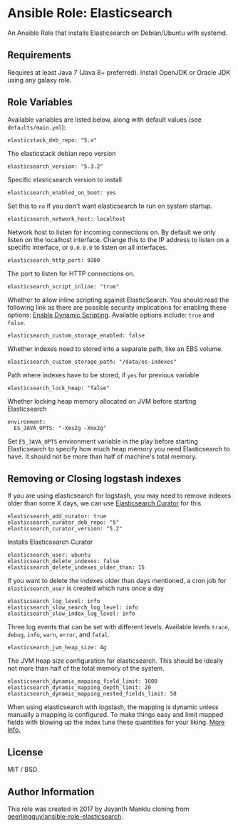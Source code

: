 # Ansible Role: Elasticsearch

An Ansible Role that installs Elasticsearch on Debian/Ubuntu with systemd.

## Requirements

Requires at least Java 7 (Java 8+ preferred). Install OpenJDK or Oracle JDK using any galaxy role.

## Role Variables

Available variables are listed below, along with default values (see `defaults/main.yml`):

    elasticstack_deb_repo: "5.x"

The elasticstack debian repo version

    elasticsearch_version: "5.3.2"

Specific elasticsearch version to install

    elasticsearch_enabled_on_boot: yes

Set this to `no` if you don't want elasticsearch to run on system startup.

    elasticsearch_network_host: localhost

Network host to listen for incoming connections on. By default we only listen on the localhost interface. Change this to the IP address to listen on a specific interface, or `0.0.0.0` to listen on all interfaces.

    elasticsearch_http_port: 9200

The port to listen for HTTP connections on.

    elasticsearch_script_inline: "true"

Whether to allow inline scripting against ElasticSearch. You should read the following link as there are possible security implications for enabling these options: [Enable Dynamic Scripting](https://www.elastic.co/guide/en/elasticsearch/reference/current/modules-scripting-security.html). Available options include: `true` and `false`.

    elasticsearch_custom_storage_enabled: false

Whether indexes need to stored into a separate path, like an EBS volume.

    elasticsearch_custom_storage_path: "/data/es-indexes"

Path where indexes have to be stored, if `yes` for previous variable

    elasticsearch_lock_heap: "false"

Whether locking heap memory allocated on JVM before starting Elasticsearch

    environment:
      ES_JAVA_OPTS: "-Xms2g -Xmx2g"

Set `ES_JAVA_OPTS` environment variable in the play before starting Elasticsearch to specify how much heap memory you need Elasticsearch to have. It should not be more than half of machine's total memory.

## Removing or Closing logstash indexes

If you are using elasticsearch for logstash, you may need to remove indexes older than some X days, we can use [Elasticsearch Curator](https://www.elastic.co/guide/en/elasticsearch/client/curator/5.2/index.html) for this.

    elasticsearch_add_curator: true
    elasticsearch_curator_deb_repo: "5"
    elasticsearch_curator_version: "5.2"

Installs Elasticsearch Curator

    elasticsearch_user: ubuntu
    elasticsearch_delete_indexes: false
    elasticsearch_delete_indexes_older_than: 15

If you want to delete the indexes older than days mentioned, a cron job for `elasticsearch_user` is created which runs once a day

    elasticsearch_log_level: info
    elasticsearch_slow_search_log_level: info
    elasticsearch_slow_index_log_level: info

Three log events that can be set with different levels. Available levels `trace`, `debug`, `info`, `warn`, `error`, and `fatal`.

    elasticsearch_jvm_heap_size: 4g

The JVM heap size configuration for elasticsearch. This should be ideally not more than half of the total memory of the system.

    elasticsearch_dynamic_mapping_field_limit: 1000
    elasticsearch_dynamic_mapping_depth_limit: 20
    elasticsearch_dynamic_mapping_nested_fields_limit: 50

When using elasticsearch with logstash, the mapping is dynamic unless manually a mapping is configured. To make things easy
and limit mapped fields with blowing up the index tune these quantities for your liking. [More Info.](https://www.elastic.co/guide/en/elasticsearch/reference/current/mapping.html)

## License

MIT / BSD

## Author Information

This role was created in 2017 by Jayanth Manklu cloning from [geerlingguy/ansible-role-elasticsearch](https://github.com/geerlingguy/ansible-role-elasticsearch).
